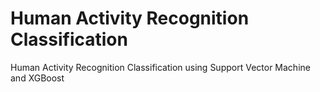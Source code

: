 # Human Activity Recognition Classification
 Human Activity Recognition Classification using Support Vector Machine and XGBoost
